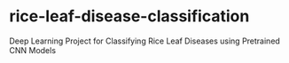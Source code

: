 # rice-leaf-disease-classification
 Deep Learning Project for Classifying Rice Leaf Diseases using Pretrained CNN Models

